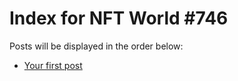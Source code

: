 # Index for NFT World #746
Posts will be displayed in the order below:

- [Your first post](./001-first.md)

